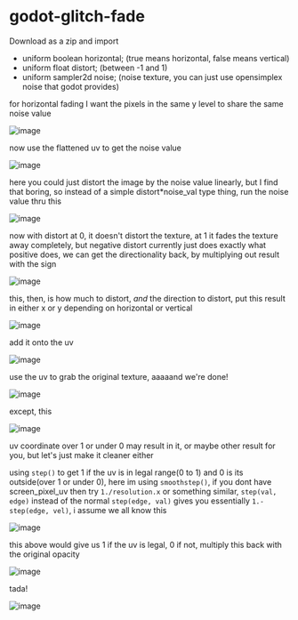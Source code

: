 # godot-glitch-fade

Download as a zip and import

- uniform boolean horizontal; (true means horizontal, false means vertical)
- uniform float distort; (between -1 and 1)
- uniform sampler2d noise; (noise texture, you can just use opensimplex noise that godot provides)

for horizontal fading I want the pixels in the same y level to share the same noise value

![image](https://user-images.githubusercontent.com/89374056/182784682-b7daa3f3-d90e-441a-a113-9e43d65cda31.png)

now use the flattened uv to get the noise value

![image](https://user-images.githubusercontent.com/89374056/182784951-5150f98e-650c-4137-b40c-e0f08b55eaea.png)

here you could just distort the image by the noise value linearly, but I find that boring, so instead of a simple distort*noise_val type thing, run the noise value thru this

![image](https://user-images.githubusercontent.com/89374056/182785327-e250c5b0-6951-430b-a8e5-25dff94e0d22.png)

now with distort at 0, it doesn't distort the texture, at 1 it fades the texture away completely, but negative distort currently just does exactly what positive does, we can get the directionality back, by multiplying out result with the sign

![image](https://user-images.githubusercontent.com/89374056/182786047-ffb0ab01-8f9d-4b87-9b5c-3d27e0805a65.png)

this, then, is how much to distort, *and* the direction to distort, put this result in either x or y depending on horizontal or vertical

![image](https://user-images.githubusercontent.com/89374056/182786368-3e9dbada-e0a6-4084-a57a-c9325c2ca1ee.png)

add it onto the uv

![image](https://user-images.githubusercontent.com/89374056/182786480-ffad3ec6-e28f-4f68-8f07-a54681d6af50.png)

use the uv to grab the original texture, aaaaand we're done!

![image](https://user-images.githubusercontent.com/89374056/182786713-7d7c4e85-6b66-436c-b64b-ab881b7e9ca0.png)

except, this

![image](https://user-images.githubusercontent.com/89374056/182786947-6cd176b9-a262-47c1-b83d-8ac6d8a28ba1.png)

uv coordinate over 1 or under 0 may result in it, or maybe other result for you, but let's just make it cleaner either

using `step()` to get 1 if the uv is in legal range(0 to 1) and 0 is its outside(over 1 or under 0), here im using `smoothstep()`, if you dont have screen_pixel_uv then try `1./resolution.x` or something similar, `step(val, edge)` instead of the normal `step(edge, val)` gives you essentially `1.-step(edge, vel)`, i assume we all know this

![image](https://user-images.githubusercontent.com/89374056/182787301-385ce462-7963-48c3-b466-7ba779531746.png)

this above would give us 1 if the uv is legal, 0 if not, multiply this back with the original opacity

![image](https://user-images.githubusercontent.com/89374056/182788624-36c9ad0c-179e-49d7-a0d8-baa9e465a23d.png)

tada!

![image](https://user-images.githubusercontent.com/89374056/182788697-d2babc3e-c3f4-4aca-be42-44bba7bcdee7.png)
